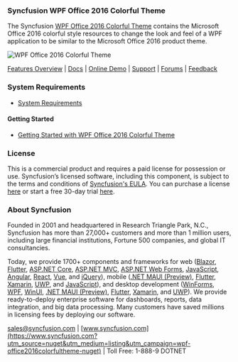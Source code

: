 ### Syncfusion WPF Office 2016 Colorful Theme
The Syncfusion [WPF Office 2016 Colorful Theme](https://www.syncfusion.com/wpf-controls/themestudio?utm_source=nuget&utm_medium=listing&utm_campaign=wpf-office2016colorfultheme-nuget) contains the Microsoft Office 2016 colorful style resources to change the look and feel of a WPF application to be similar to the Microsoft Office 2016 product theme.

![WPF Office 2016 Colorful Theme](https://cdn.syncfusion.com/nuget-readme/wpf/wpf-office2016colorful.png)

[Features Overview](https://www.syncfusion.com/wpf-controls/themestudio?utm_source=nuget&utm_medium=listing&utm_campaign=wpf-office2016colorfultheme-nuget) | [Docs](https://help.syncfusion.com/wpf/themes/skin-manager?utm_source=nuget&utm_medium=listing&utm_campaign=wpf-office2016colorfultheme-nuget) | [Online Demo](https://github.com/syncfusion/wpf-demos?utm_source=nuget&utm_medium=listing&utm_campaign=wpf-office2016colorfultheme-nuget) | [Support](https://www.syncfusion.com/support/directtrac/incidents/newincident?utm_source=nuget&utm_medium=listing&utm_campaign=wpf-office2016colorfultheme-nuget) | [Forums](https://www.syncfusion.com/forums/wpf?utm_source=nuget&utm_medium=listing&utm_campaign=wpf-office2016colorfultheme-nuget) | [Feedback](https://www.syncfusion.com/feedback/wpf?utm_source=nuget&utm_medium=listing&utm_campaign=wpf-office2016colorfultheme-nuget)

### System Requirements

* [System Requirements](https://help.syncfusion.com/wpf/installation/system-requirements?utm_source=nuget&utm_medium=listing&utm_campaign=wpf-office2016colorfultheme-nuget)

#### Getting Started

* [Getting Started with WPF Office 2016 Colorful Theme](https://help.syncfusion.com/wpf/themes/skin-manager?utm_source=nuget&utm_medium=listing&utm_campaign=wpf-office2016colorfultheme-nuget)

### License

This is a commercial product and requires a paid license for possession or use. Syncfusion’s licensed software, including this component, is subject to the terms and conditions of [Syncfusion's EULA](https://www.syncfusion.com/eula/es/?utm_source=nuget&utm_medium=listing&utm_campaign=wpf-office2016colorfultheme-nuget). You can purchase a license [here](https://www.syncfusion.com/sales/products?utm_source=nuget&utm_medium=listing&utm_campaign=wpf-office2016colorfultheme-nuget) or start a free 30-day trial [here](https://www.syncfusion.com/account/manage-trials/start-trials?utm_source=nuget&utm_medium=listing&utm_campaign=wpf-office2016colorfultheme-nuget).

### About Syncfusion

Founded in 2001 and headquartered in Research Triangle Park, N.C., Syncfusion has more than 27,000+ customers and more than 1 million users, including large financial institutions, Fortune 500 companies, and global IT consultancies.
 
Today, we provide 1700+ components and frameworks for web ([Blazor](https://www.syncfusion.com/blazor-components?utm_source=nuget&utm_medium=listing&utm_campaign=wpf-office2016colorfultheme-nuget), [Flutter](https://www.syncfusion.com/flutter-widgets?utm_source=nuget&utm_medium=listing&utm_campaign=wpf-office2016colorfultheme-nuget), [ASP.NET Core](https://www.syncfusion.com/aspnet-core-ui-controls?utm_source=nuget&utm_medium=listing&utm_campaign=wpf-office2016colorfultheme-nuget), [ASP.NET MVC](https://www.syncfusion.com/aspnet-mvc-ui-controls?utm_source=nuget&utm_medium=listing&utm_campaign=wpf-office2016colorfultheme-nuget), [ASP.NET Web Forms](https://www.syncfusion.com/jquery/aspnet-webforms-ui-controls?utm_source=nuget&utm_medium=listing&utm_campaign=wpf-office2016colorfultheme-nuget), [JavaScript](https://www.syncfusion.com/javascript-ui-controls?utm_source=nuget&utm_medium=listing&utm_campaign=wpf-office2016colorfultheme-nuget), [Angular](https://www.syncfusion.com/angular-ui-components?utm_source=nuget&utm_medium=listing&utm_campaign=wpf-office2016colorfultheme-nuget), [React](https://www.syncfusion.com/react-ui-components?utm_source=nuget&utm_medium=listing&utm_campaign=wpf-office2016colorfultheme-nuget), [Vue](https://www.syncfusion.com/vue-ui-components?utm_source=nuget&utm_medium=listing&utm_campaign=wpf-office2016colorfultheme-nuget), and [jQuery](https://www.syncfusion.com/jquery-ui-widgets?utm_source=nuget&utm_medium=listing&utm_campaign=wpf-office2016colorfultheme-nuget)), mobile ([.NET MAUI (Preview)](https://www.syncfusion.com/maui-controls?utm_source=nuget&utm_medium=listing&utm_campaign=wpf-office2016colorfultheme-nuget), [Flutter](https://www.syncfusion.com/flutter-widgets?utm_source=nuget&utm_medium=listing&utm_campaign=wpf-office2016colorfultheme-nuget), [Xamarin](https://www.syncfusion.com/xamarin-ui-controls?utm_source=nuget&utm_medium=listing&utm_campaign=wpf-office2016colorfultheme-nuget), [UWP](https://www.syncfusion.com/uwp-ui-controls?utm_source=nuget&utm_medium=listing&utm_campaign=wpf-office2016colorfultheme-nuget), and [JavaScript](https://www.syncfusion.com/javascript-ui-controls?utm_source=nuget&utm_medium=listing&utm_campaign=wpf-office2016colorfultheme-nuget)), and desktop development ([WinForms](https://www.syncfusion.com/winforms-ui-controls?utm_source=nuget&utm_medium=listing&utm_campaign=wpf-office2016colorfultheme-nuget), [WPF](https://www.syncfusion.com/wpf-controls?utm_source=nuget&utm_medium=listing&utm_campaign=wpf-office2016colorfultheme-nuget), [WinUI](https://www.syncfusion.com/winui-controls?utm_source=nuget&utm_medium=listing&utm_campaign=wpf-office2016colorfultheme-nuget), [.NET MAUI (Preview)](https://www.syncfusion.com/maui-controls?utm_source=nuget&utm_medium=listing&utm_campaign=wpf-office2016colorfultheme-nuget), [Flutter](https://www.syncfusion.com/flutter-widgets?utm_source=nuget&utm_medium=listing&utm_campaign=wpf-office2016colorfultheme-nuget), [Xamarin](https://www.syncfusion.com/xamarin-ui-controls?utm_source=nuget&utm_medium=listing&utm_campaign=wpf-office2016colorfultheme-nuget), and [UWP](https://www.syncfusion.com/uwp-ui-controls?utm_source=nuget&utm_medium=listing&utm_campaign=wpf-office2016colorfultheme-nuget)). We provide ready-to-deploy enterprise software for dashboards, reports, data integration, and big data processing. Many customers have saved millions in licensing fees by deploying our software.

[sales@syncfusion.com](mailto:sales@syncfusion.com?Subject=Syncfusion%20WPF%20Office2016Colorful%20Theme%20-%20NuGet) | [www.syncfusion.com](https://www.syncfusion.com?utm_source=nuget&utm_medium=listing&utm_campaign=wpf-office2016colorfultheme-nuget) | Toll Free: 1-888-9 DOTNET


